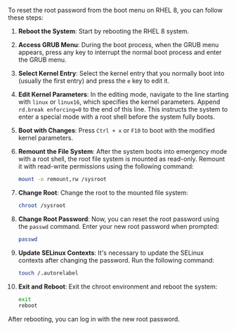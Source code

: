 To reset the root password from the boot menu on RHEL 8, you can follow these steps:

1. **Reboot the System**: Start by rebooting the RHEL 8 system.

2. **Access GRUB Menu**: During the boot process, when the GRUB menu appears, press any key to interrupt the normal boot process and enter the GRUB menu.

3. **Select Kernel Entry**: Select the kernel entry that you normally boot into (usually the first entry) and press the `e` key to edit it.

4. **Edit Kernel Parameters**: In the editing mode, navigate to the line starting with `linux` or `linux16`, which specifies the kernel parameters. Append `rd.break enforcing=0` to the end of this line. This instructs the system to enter a special mode with a root shell before the system fully boots.

5. **Boot with Changes**: Press `Ctrl + x` or `F10` to boot with the modified kernel parameters.

6. **Remount the File System**: After the system boots into emergency mode with a root shell, the root file system is mounted as read-only. Remount it with read-write permissions using the following command:

   ```bash
   mount -o remount,rw /sysroot
   ```

7. **Change Root**: Change the root to the mounted file system:

   ```bash
   chroot /sysroot
   ```

8. **Change Root Password**: Now, you can reset the root password using the `passwd` command. Enter your new root password when prompted:

   ```bash
   passwd
   ```

9. **Update SELinux Contexts**: It's necessary to update the SELinux contexts after changing the password. Run the following command:

   ```bash
   touch /.autorelabel
   ```

10. **Exit and Reboot**: Exit the chroot environment and reboot the system:

    ```bash
    exit
    reboot
    ```

After rebooting, you can log in with the new root password.

